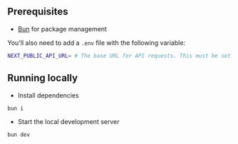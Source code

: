 ## Prerequisites

- [Bun](https://bun.sh) for package management

You'll also need to add a `.env` file with the following variable:

```bash
NEXT_PUBLIC_API_URL= # The base URL for API requests. This must be set to the endpoint of your backend service.
```

## Running locally

- Install dependencies
```bash
bun i
```

- Start the local development server
```bash
bun dev
```